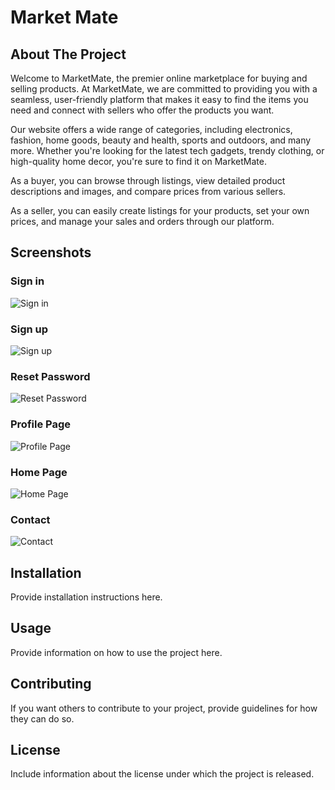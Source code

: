 # Market Mate


  
## About The Project

Welcome to MarketMate, the premier online marketplace for buying and selling products. At MarketMate, we are committed to providing you with a seamless, user-friendly platform that makes it easy to find the items you need and connect with sellers who offer the products you want.

Our website offers a wide range of categories, including electronics, fashion, home goods, beauty and health, sports and outdoors, and many more. Whether you're looking for the latest tech gadgets, trendy clothing, or high-quality home decor, you're sure to find it on MarketMate.

As a buyer, you can browse through listings, view detailed product descriptions and images, and compare prices from various sellers. 

As a seller, you can easily create listings for your products, set your own prices, and manage your sales and orders through our platform. 

## Screenshots

### Sign in
![Sign in](https://github.com/omerh23/MarketMate-front/assets/93769579/50f35e70-8c3e-459b-a3c0-b9be31df426f)

### Sign up
![Sign up](https://github.com/omerh23/MarketMate-front/assets/93769579/f5f3c98c-fcb5-4a15-93e5-1ab1b037732b)

### Reset Password
![Reset Password](https://github.com/omerh23/MarketMate-front/assets/93769579/33a86588-db5a-4664-bbe3-4629a91a45de)

### Profile Page
![Profile Page](https://github.com/omerh23/MarketMate-front/assets/93769579/e8ee3d80-ec3d-44a2-ba85-721efdb98b33)

### Home Page
![Home Page](https://github.com/omerh23/MarketMate-front/assets/93769579/6cf7c4b4-c390-4a13-be69-2d454a319a35)

### Contact
![Contact](https://github.com/omerh23/MarketMate-front/assets/93769579/51143c80-fbfc-4476-af30-dd64d4afb6bf)

## Installation

Provide installation instructions here.

## Usage

Provide information on how to use the project here.

## Contributing

If you want others to contribute to your project, provide guidelines for how they can do so.

## License

Include information about the license under which the project is released.

